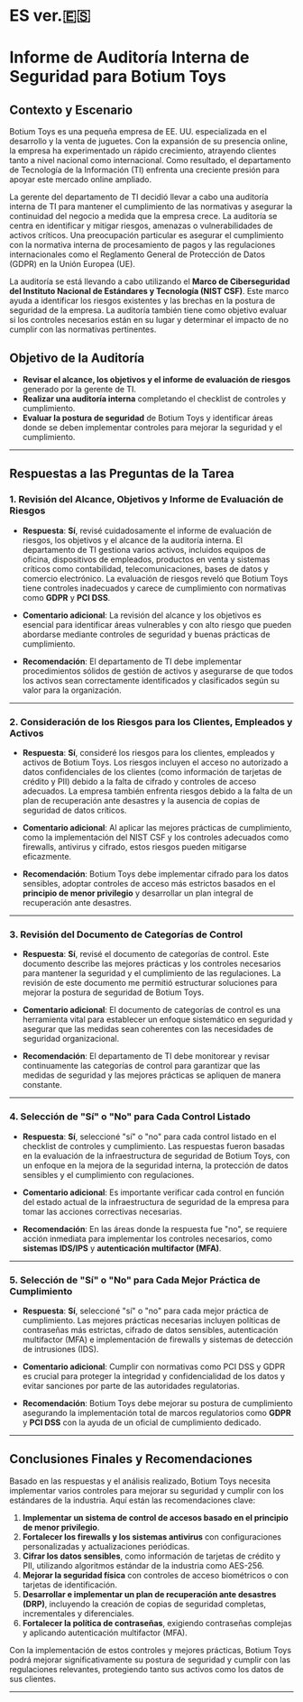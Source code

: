# ES ver.🇪🇸
# Informe de Auditoría Interna de Seguridad para Botium Toys

## Contexto y Escenario

Botium Toys es una pequeña empresa de EE. UU. especializada en el desarrollo y la venta de juguetes. Con la expansión de su presencia online, la empresa ha experimentado un rápido crecimiento, atrayendo clientes tanto a nivel nacional como internacional. Como resultado, el departamento de Tecnología de la Información (TI) enfrenta una creciente presión para apoyar este mercado online ampliado.

La gerente del departamento de TI decidió llevar a cabo una auditoría interna de TI para mantener el cumplimiento de las normativas y asegurar la continuidad del negocio a medida que la empresa crece. La auditoría se centra en identificar y mitigar riesgos, amenazas o vulnerabilidades de activos críticos. Una preocupación particular es asegurar el cumplimiento con la normativa interna de procesamiento de pagos y las regulaciones internacionales como el Reglamento General de Protección de Datos (GDPR) en la Unión Europea (UE).

La auditoría se está llevando a cabo utilizando el **Marco de Ciberseguridad del Instituto Nacional de Estándares y Tecnología (NIST CSF)**. Este marco ayuda a identificar los riesgos existentes y las brechas en la postura de seguridad de la empresa. La auditoría también tiene como objetivo evaluar si los controles necesarios están en su lugar y determinar el impacto de no cumplir con las normativas pertinentes.

## Objetivo de la Auditoría

- **Revisar el alcance, los objetivos y el informe de evaluación de riesgos** generado por la gerente de TI.
- **Realizar una auditoría interna** completando el checklist de controles y cumplimiento.
- **Evaluar la postura de seguridad** de Botium Toys y identificar áreas donde se deben implementar controles para mejorar la seguridad y el cumplimiento.

---

## Respuestas a las Preguntas de la Tarea

### 1. Revisión del Alcance, Objetivos y Informe de Evaluación de Riesgos

- **Respuesta**: **Sí**, revisé cuidadosamente el informe de evaluación de riesgos, los objetivos y el alcance de la auditoría interna. El departamento de TI gestiona varios activos, incluidos equipos de oficina, dispositivos de empleados, productos en venta y sistemas críticos como contabilidad, telecomunicaciones, bases de datos y comercio electrónico. La evaluación de riesgos reveló que Botium Toys tiene controles inadecuados y carece de cumplimiento con normativas como **GDPR** y **PCI DSS**.

- **Comentario adicional**: La revisión del alcance y los objetivos es esencial para identificar áreas vulnerables y con alto riesgo que pueden abordarse mediante controles de seguridad y buenas prácticas de cumplimiento.

- **Recomendación**: El departamento de TI debe implementar procedimientos sólidos de gestión de activos y asegurarse de que todos los activos sean correctamente identificados y clasificados según su valor para la organización.

---

### 2. Consideración de los Riesgos para los Clientes, Empleados y Activos

- **Respuesta**: **Sí**, consideré los riesgos para los clientes, empleados y activos de Botium Toys. Los riesgos incluyen el acceso no autorizado a datos confidenciales de los clientes (como información de tarjetas de crédito y PII) debido a la falta de cifrado y controles de acceso adecuados. La empresa también enfrenta riesgos debido a la falta de un plan de recuperación ante desastres y la ausencia de copias de seguridad de datos críticos.

- **Comentario adicional**: Al aplicar las mejores prácticas de cumplimiento, como la implementación del NIST CSF y los controles adecuados como firewalls, antivirus y cifrado, estos riesgos pueden mitigarse eficazmente.

- **Recomendación**: Botium Toys debe implementar cifrado para los datos sensibles, adoptar controles de acceso más estrictos basados en el **principio de menor privilegio** y desarrollar un plan integral de recuperación ante desastres.

---

### 3. Revisión del Documento de Categorías de Control

- **Respuesta**: **Sí**, revisé el documento de categorías de control. Este documento describe las mejores prácticas y los controles necesarios para mantener la seguridad y el cumplimiento de las regulaciones. La revisión de este documento me permitió estructurar soluciones para mejorar la postura de seguridad de Botium Toys.

- **Comentario adicional**: El documento de categorías de control es una herramienta vital para establecer un enfoque sistemático en seguridad y asegurar que las medidas sean coherentes con las necesidades de seguridad organizacional.

- **Recomendación**: El departamento de TI debe monitorear y revisar continuamente las categorías de control para garantizar que las medidas de seguridad y las mejores prácticas se apliquen de manera constante.

---

### 4. Selección de "Sí" o "No" para Cada Control Listado

- **Respuesta**: **Sí**, seleccioné "sí" o "no" para cada control listado en el checklist de controles y cumplimiento. Las respuestas fueron basadas en la evaluación de la infraestructura de seguridad de Botium Toys, con un enfoque en la mejora de la seguridad interna, la protección de datos sensibles y el cumplimiento con regulaciones.

- **Comentario adicional**: Es importante verificar cada control en función del estado actual de la infraestructura de seguridad de la empresa para tomar las acciones correctivas necesarias.

- **Recomendación**: En las áreas donde la respuesta fue "no", se requiere acción inmediata para implementar los controles necesarios, como **sistemas IDS/IPS** y **autenticación multifactor (MFA)**.

---

### 5. Selección de "Sí" o "No" para Cada Mejor Práctica de Cumplimiento

- **Respuesta**: **Sí**, seleccioné "sí" o "no" para cada mejor práctica de cumplimiento. Las mejores prácticas necesarias incluyen políticas de contraseñas más estrictas, cifrado de datos sensibles, autenticación multifactor (MFA) e implementación de firewalls y sistemas de detección de intrusiones (IDS).

- **Comentario adicional**: Cumplir con normativas como PCI DSS y GDPR es crucial para proteger la integridad y confidencialidad de los datos y evitar sanciones por parte de las autoridades regulatorias.

- **Recomendación**: Botium Toys debe mejorar su postura de cumplimiento asegurando la implementación total de marcos regulatorios como **GDPR** y **PCI DSS** con la ayuda de un oficial de cumplimiento dedicado.

---

## Conclusiones Finales y Recomendaciones

Basado en las respuestas y el análisis realizado, Botium Toys necesita implementar varios controles para mejorar su seguridad y cumplir con los estándares de la industria. Aquí están las recomendaciones clave:

1. **Implementar un sistema de control de accesos basado en el principio de menor privilegio**.
2. **Fortalecer los firewalls y los sistemas antivirus** con configuraciones personalizadas y actualizaciones periódicas.
3. **Cifrar los datos sensibles**, como información de tarjetas de crédito y PII, utilizando algoritmos estándar de la industria como AES-256.
4. **Mejorar la seguridad física** con controles de acceso biométricos o con tarjetas de identificación.
5. **Desarrollar e implementar un plan de recuperación ante desastres (DRP)**, incluyendo la creación de copias de seguridad completas, incrementales y diferenciales.
6. **Fortalecer la política de contraseñas**, exigiendo contraseñas complejas y aplicando autenticación multifactor (MFA).

Con la implementación de estos controles y mejores prácticas, Botium Toys podrá mejorar significativamente su postura de seguridad y cumplir con las regulaciones relevantes, protegiendo tanto sus activos como los datos de sus clientes.

---





